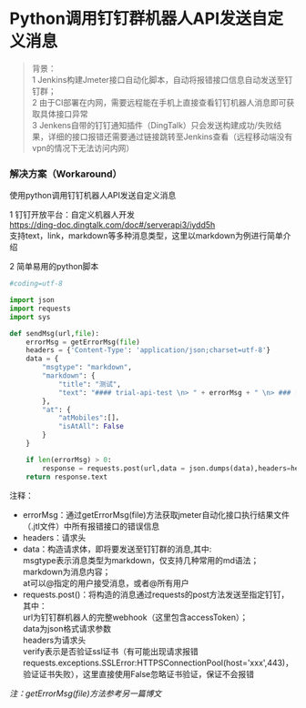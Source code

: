 # Python调用钉钉群机器人API发送自定义消息 

> 背景：  
> 1 Jenkins构建Jmeter接口自动化脚本，自动将报错接口信息自动发送至钉钉群；  
> 2 由于CI部署在内网，需要远程能在手机上直接查看钉钉机器人消息即可获取具体接口异常   
> 3 Jenkens自带的钉钉通知插件（DingTalk）只会发送构建成功/失败结果，详细的接口报错还需要通过链接跳转至Jenkins查看（远程移动端没有vpn的情况下无法访问内网）

### 解决方案（Workaround）  
使用python调用钉钉机器人API发送自定义消息

1 钉钉开放平台：自定义机器人开发  
https://ding-doc.dingtalk.com/doc#/serverapi3/iydd5h   
支持text，link，markdown等多种消息类型，这里以markdown为例进行简单介绍   

2 简单易用的python脚本  
```python
#coding=utf-8

import json
import requests
import sys

def sendMsg(url,file):
    errorMsg = getErrorMsg(file)
    headers = {'Content-Type': 'application/json;charset=utf-8'}
    data = {
        "msgtype": "markdown",
        "markdown": {
            "title": "测试",
            "text": "#### trial-api-test \n> " + errorMsg + " \n> ### [问题连接](https://www.dingtalk.com) \n",
        },
        "at": {
            "atMobiles":[]，
            "isAtAll": False
        }
    }

    if len(errorMsg) > 0:
        response = requests.post(url,data = json.dumps(data),headers=headers,verify=False)
    return response.text
```

注释：  
* errorMsg：通过getErrorMsg(file)方法获取jmeter自动化接口执行结果文件（.jtl文件）中所有报错接口的错误信息
* headers：请求头
* data：构造请求体，即将要发送至钉钉群的消息,其中:  
msgtype表示消息类型为markdown，仅支持几种常用的md语法；  
markdown为消息内容；   
at可以@指定的用户接受消息，或者@所有用户
* requests.post()：将构造的消息通过requests的post方法发送至指定钉钉，其中：  
url为钉钉群机器人的完整webhook（这里包含accessToken）；  
data为json格式请求参数   
headers为请求头  
verify表示是否验证ssl证书（有可能出现请求报错requests.exceptions.SSLError:HTTPSConnectionPool(host='xxx',443)，验证证书失败），这里直接使用False忽略证书验证，保证不会报错

_注：getErrorMsg(file)方法参考另一篇博文_